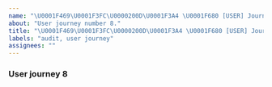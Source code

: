 ```yaml
---
name: "\U0001F469\U0001F3FC\U0000200D\U0001F3A4 \U0001F680 [USER] Journey #8"
about: "User journey number 8."
title: "\U0001F469\U0001F3FC\U0000200D\U0001F3A4 \U0001F680 [USER] Journey #8"
labels: "audit, user journey"
assignees: ""
---
```

### User journey 8
